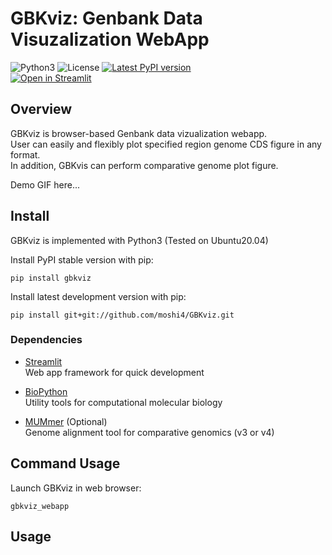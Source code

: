 # GBKviz: Genbank Data Visuzalization WebApp

![Python3](https://img.shields.io/badge/Language-Python3-steelblue)
![License](https://img.shields.io/badge/License-MIT-steelblue)
[![Latest PyPI version](https://img.shields.io/pypi/v/gbkviz.svg)](https://pypi.python.org/pypi/gbkviz)  
[![Open in Streamlit](https://static.streamlit.io/badges/streamlit_badge_black_white.svg)](https://share.streamlit.io/moshi4/gbkviz/main/src/gbkviz/gbkviz_webapp.py)

## Overview

GBKviz is browser-based Genbank data vizualization webapp.  
User can easily and flexibly plot specified region genome CDS figure in any format.  
In addition, GBKvis can perform comparative genome plot figure.  

Demo GIF here...

## Install

GBKviz is implemented with Python3 (Tested on Ubuntu20.04)

Install PyPI stable version with pip:

    pip install gbkviz

Install latest development version with pip:

    pip install git+git://github.com/moshi4/GBKviz.git

### Dependencies

- [Streamlit](https://streamlit.io/)  
  Web app framework for quick development

- [BioPython](https://github.com/biopython/biopython)  
  Utility tools for computational molecular biology

- [MUMmer](https://github.com/mummer4/mummer) (Optional)  
  Genome alignment tool for comparative genomics (v3 or v4)
  
## Command Usage

Launch GBKviz in web browser:

    gbkviz_webapp

## Usage
